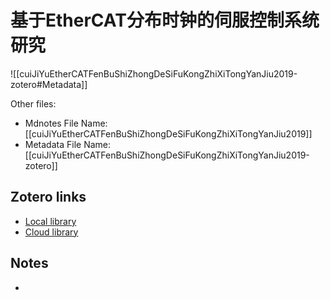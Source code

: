 # 基于EtherCAT分布时钟的伺服控制系统研究

![[cuiJiYuEtherCATFenBuShiZhongDeSiFuKongZhiXiTongYanJiu2019-zotero#Metadata]]

Other files:
* Mdnotes File Name: [[cuiJiYuEtherCATFenBuShiZhongDeSiFuKongZhiXiTongYanJiu2019]]
* Metadata File Name: [[cuiJiYuEtherCATFenBuShiZhongDeSiFuKongZhiXiTongYanJiu2019-zotero]]

##  Zotero links
* [Local library](zotero://select/items/1_4NEAVT88)
* [Cloud library](http://zotero.org/users/local/oDZN0Zka/items/4NEAVT88)

## Notes
- 